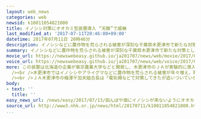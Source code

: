 ```yaml
---
layout: web_news
categories: web
newsid: k10011054821000
title: イノシシ対策にオオカミ型装置導入 “天敵”で威嚇
last_modified_at: '2017-07-11T20:46:00+09:00'
datetime: 2017年07月11日 20時46分
description: イノシシなどに農作物を荒らされる被害が深刻な千葉県木更津市で新たな対策として天敵のオオカミに似せた姿と光や音で威嚇する装置が実験的に導入されました。
summary: イノシシなどに農作物を荒らされる被害が深刻な千葉県木更津市で新たな対策として天敵のオオカミに似せた姿と光や音で威嚇する装置が実験的に導入されました。
movie_url: https://newswebeasy.github.io/ja201707/news/web/movie/2017/07/13/k10011054821000.mp4
voice_url: https://newswebeasy.github.io/ja201707/news/web/voice/2017/07/13/k10011054821000.mp3
more: この装置は北海道の企業が東京農業大学などと開発し、木更津市のＪＡが実験的に導入しました。イノシシなどの天敵のオオカミに似せた姿が特徴で、動物が近づくとセンサーが感知し、目の部分にあるＬＥＤライトが赤く点滅するとともにオオカミの鳴き声や人間のどなり声など１８種類の威嚇音が鳴る仕組みです。<br
  /><br />木更津市ではイノシシやアライグマなどに農作物を荒らされる被害が年々増え、昨年度の被害額はおよそ２２００万円に上っています。<br /><br />この装置を実験的に導入した北海道では、シカなどの被害が大幅に減る効果が確認されているということで、ＪＡは１１日、この装置をイノシシなどの被害があった山あいの水田に設置し、効果を確かめることにしています。<br
  /><br />ＪＡ木更津市の梅澤千加夫組合長は「電気柵などで対策してきたが追いついていないのが現状だ。効果があればぜひ装置を増やしたい」と話していました。
body:
- text: ''
  title: ''
easy_news_url: /news/easy/2017/07/13/田んぼや畑にイノシシが来ないようにオオカミの人形を置く/
source_url: http://www3.nhk.or.jp/news/html/20170711/k10011054821000.html
...
```

